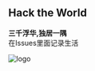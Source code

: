 ## Hack the World


**三千浮华,独居一隅**
<br>
在Issues里面记录生活    



![logo](https://raw.githubusercontent.com/louchaooo/louchaooo.github.io/master/images/wolf12.jpg)

